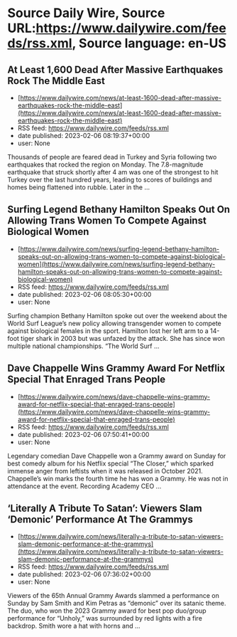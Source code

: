 # Source Daily Wire, Source URL:https://www.dailywire.com/feeds/rss.xml, Source language: en-US

## At Least 1,600 Dead After Massive Earthquakes Rock The Middle East
 - [https://www.dailywire.com/news/at-least-1600-dead-after-massive-earthquakes-rock-the-middle-east](https://www.dailywire.com/news/at-least-1600-dead-after-massive-earthquakes-rock-the-middle-east)
 - RSS feed: https://www.dailywire.com/feeds/rss.xml
 - date published: 2023-02-06 08:19:37+00:00
 - user: None

Thousands of people are feared dead in Turkey and Syria following two earthquakes that rocked the region on Monday. The 7.8-magnitude earthquake that struck shortly after 4 am was one of the strongest to hit Turkey over the last hundred years, leading to scores of buildings and homes being flattened into rubble. Later in the ...

## Surfing Legend Bethany Hamilton Speaks Out On Allowing Trans Women To Compete Against Biological Women
 - [https://www.dailywire.com/news/surfing-legend-bethany-hamilton-speaks-out-on-allowing-trans-women-to-compete-against-biological-women](https://www.dailywire.com/news/surfing-legend-bethany-hamilton-speaks-out-on-allowing-trans-women-to-compete-against-biological-women)
 - RSS feed: https://www.dailywire.com/feeds/rss.xml
 - date published: 2023-02-06 08:05:30+00:00
 - user: None

Surfing champion Bethany Hamilton spoke out over the weekend about the World Surf League&#8217;s new policy allowing transgender women to compete against biological females in the sport. Hamilton lost her left arm to a 14-foot tiger shark in 2003 but was unfazed by the attack. She has since won multiple national championships. &#8220;The World Surf ...

## Dave Chappelle Wins Grammy Award For Netflix Special That Enraged Trans People
 - [https://www.dailywire.com/news/dave-chappelle-wins-grammy-award-for-netflix-special-that-enraged-trans-people](https://www.dailywire.com/news/dave-chappelle-wins-grammy-award-for-netflix-special-that-enraged-trans-people)
 - RSS feed: https://www.dailywire.com/feeds/rss.xml
 - date published: 2023-02-06 07:50:41+00:00
 - user: None

Legendary comedian Dave Chappelle won a Grammy award on Sunday for best comedy album for his Netflix special &#8220;The Closer,&#8221; which sparked immense anger from leftists when it was released in October 2021. Chappelle&#8217;s win marks the fourth time he has won a Grammy. He was not in attendance at the event. Recording Academy CEO ...

## ‘Literally A Tribute To Satan’: Viewers Slam ‘Demonic’ Performance At The Grammys
 - [https://www.dailywire.com/news/literally-a-tribute-to-satan-viewers-slam-demonic-performance-at-the-grammys](https://www.dailywire.com/news/literally-a-tribute-to-satan-viewers-slam-demonic-performance-at-the-grammys)
 - RSS feed: https://www.dailywire.com/feeds/rss.xml
 - date published: 2023-02-06 07:36:02+00:00
 - user: None

Viewers of the 65th Annual Grammy Awards slammed a performance on Sunday by Sam Smith and Kim Petras as &#8220;demonic&#8221; over its satanic theme. The duo, who won the 2023 Grammy award for best pop duo/group performance for “Unholy,” was surrounded by red lights with a fire backdrop. Smith wore a hat with horns and ...
